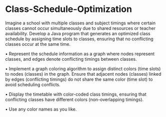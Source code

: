 # Class-Schedule-Optimization

Imagine a school with multiple classes and subject timings where certain classes 
cannot occur simultaneously due to shared resources or teacher availability. Develop 
a Java program that generates an optimized class schedule by assigning time slots to 
classes, ensuring that no conflicting classes occur at the same time. 

• Represent the schedule information as a graph where nodes represent classes, 
and edges denote conflicting timings between classes. 

• Implement a graph coloring algorithm to assign distinct colors (time slots) to 
nodes (classes) in the graph. Ensure that adjacent nodes (classes) linked by 
edges (conflicting timings) do not share the same color (time slot) to avoid 
scheduling conflicts. 

• Display the timetable with color-coded class timings, ensuring that conflicting 
classes have different colors (non-overlapping timings). 

• Use any color names as you like.
